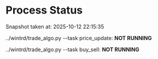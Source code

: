 # Process Status

Snapshot taken at: 2025-10-12 22:15:35

../wintrd/trade_algo.py --task price_update: **NOT RUNNING**

../wintrd/trade_algo.py --task buy_sell: **NOT RUNNING**

